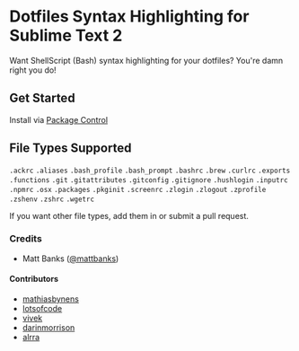 # Dotfiles Syntax Highlighting for Sublime Text 2

Want ShellScript (Bash) syntax highlighting for your dotfiles? You're damn right you do!

## Get Started

Install via [Package Control](http://wbond.net/sublime_packages/package_control)

## File Types Supported

`.ackrc`
`.aliases`
`.bash_profile`
`.bash_prompt`
`.bashrc`
`.brew`
`.curlrc`
`.exports`
`.functions`
`.git`
`.gitattributes`
`.gitconfig`
`.gitignore`
`.hushlogin`
`.inputrc`
`.npmrc`
`.osx`
`.packages`
`.pkginit`
`.screenrc`
`.zlogin`
`.zlogout`
`.zprofile`
`.zshenv`
`.zshrc`
`.wgetrc`

If you want other file types, add them in or submit a pull request.

### Credits

- Matt Banks ([@mattbanks](http://twitter.com/mattbanks))

#### Contributors

- [mathiasbynens](https://github.com/mathiasbynens)
- [lotsofcode](https://github.com/lotsofcode)
- [vivek](https://github.com/vivek)
- [darinmorrison](https://github.com/darinmorrison)
- [alrra](https://github.com/alrra)
